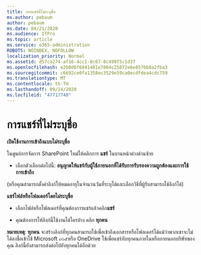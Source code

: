 ```yaml
---
title: การแชร์ที่ไม่ระบุชื่อ
ms.author: pebaum
author: pebaum
ms.date: 04/21/2020
ms.audience: ITPro
ms.topic: article
ms.service: o365-administration
ROBOTS: NOINDEX, NOFOLLOW
localization_priority: Normal
ms.assetid: d57ca274-af16-4cc1-8c67-8c499f5c1d37
ms.openlocfilehash: e2b0d6f6841481e7864c25872e6e8570b8a2fba3
ms.sourcegitcommit: c6692ce0fa1358ec3529e59ca0ecdfdea4cdc759
ms.translationtype: MT
ms.contentlocale: th-TH
ms.lasthandoff: 09/14/2020
ms.locfileid: "47717740"
---
```

# <a name="anonymous-sharing"></a>การแชร์ที่ไม่ระบุชื่อ

 **เปิดใช้งานการเข้าถึงแบบไม่ระบุชื่อ**
  
ในศูนย์การจัดการ SharePoint ใหม่ให้คลิกการ **แชร์** ในบานหน้าต่างด้านซ้าย 
  
- เลือกตัวเลือกต่อไปนี้: **อนุญาตให้แชร์กับผู้ใช้ภายนอกที่ได้รับการรับรองความถูกต้องและการใช้การเข้าถึง**
  
(หรือคุณสามารถตั้งค่าลิงก์ให้หมดอายุในจำนวนวันที่ระบุได้และเลือกวิธีที่ผู้รับสามารถใช้ลิงก์ได้)
    
 **แชร์ไฟล์หรือโฟลเดอร์โดยไม่ระบุชื่อ**
  
- เลือกไฟล์หรือโฟลเดอร์ที่คุณต้องการแชร์แล้วคลิก**แชร์** 
    
- คุณต้องการให้ลิงก์นี้ใช้งานได้ใครบ้าง คลิก **ทุกคน**
  
 **หมายเหตุ**: **ทุกคน** จะสร้างลิงก์ที่ทุกคนสามารถใช้เพื่อเข้าถึงเอกสารหรือโฟลเดอร์ได้แม้ว่าพวกเขาจะไม่ได้ลงชื่อเข้าใช้ Microsoft ๓๖๕หรือ OneDrive ใช้เพื่อแชร์กับทุกคนภายในหรือภายนอกบริษัทของคุณ ลิงก์นี้ยังสามารถส่งต่อไปยังทุกคนได้อีกด้วย 
    

